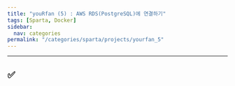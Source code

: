 ```yaml
---
title: "youRfan (5) : AWS RDS(PostgreSQL)에 연결하기"
tags: [Sparta, Docker]
sidebar:
  nav: categories
permalink: "/categories/sparta/projects/yourfan_5"
---
```


<div class="article__content" markdown="1">

---

## ✅

</div>
